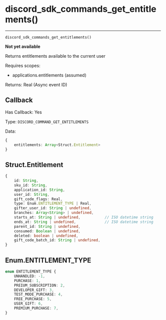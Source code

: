 # discord_sdk_commands_get_entitlements()
---
`discord_sdk_commands_get_entitlements()`

**Not yet available**

Returns entitlements available to the current user

Requires scopes:
- applications.entitlements (assumed)

Returns: Real (Async event ID)

## Callback

Has Callback: Yes

Type: `DISCORD_COMMAND_GET_ENTITLEMENTS`

Data:


```ts
{
    entitlements: Array<Struct.Entitlement>
}
```


## Struct.Entitlement

```ts
{
    id: String,
    sku_id: String,
    application_id: String,
    user_id: String,
    gift_code_flags: Real,
    type: Enum.ENTITLEMENT_TYPE | Real,
    gifter_user_id: String | undefined,
    branches: Array<String> | undefined,
    starts_at: String | undefined,           // ISO datetime string
    ends_at: String | undefined,             // ISO datetime string
    parent_id: String | undefined,
    consumed: Boolean | undefined,
    deleted: boolean | undefined,
    gift_code_batch_id: String | undefined,
}
```

## Enum.ENTITLEMENT_TYPE

```ts
enum ENTITLEMENT_TYPE {
    UNHANDLED: -1,
    PURCHASE: 1,
    PREIUM_SUBSCRIPTION: 2,
    DEVELOPER_GIFT: 3,
    TEST_MODE_PURCHASE: 4,
    FREE_PURCHASE: 5,
    USER_GIFT: 6,
    PREMIUM_PURCHASE: 7,
}
```